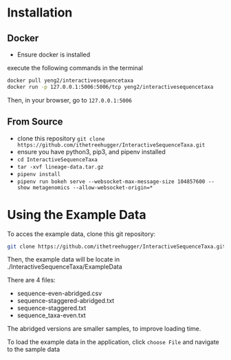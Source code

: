 # Installation
## Docker

- Ensure docker is installed

execute the following commands in the terminal
```bash
docker pull yeng2/interactivesequencetaxa
docker run -p 127.0.0.1:5006:5006/tcp yeng2/interactivesequencetaxa
```

Then, in your browser, go to `127.0.0.1:5006`


## From Source

- clone this repository `git clone https://github.com/ithetreehugger/InteractiveSequenceTaxa.git`
- ensure you have python3, pip3, and pipenv installed
- `cd InteractiveSequenceTaxa` 
- `tar -xvf lineage-data.tar.gz` 
- `pipenv install`
- `pipenv run bokeh serve --websocket-max-message-size 104857600 --show metagenomics --allow-websocket-origin=*`


# Using the Example Data

To acces the example data, clone this git repository:
``` bash
git clone https://github.com/ithetreehugger/InteractiveSequenceTaxa.git
```

Then, the example data will be locate in ./InteractiveSequenceTaxa/ExampleData

There are 4 files:
- sequence-even-abridged.csv
- sequence-staggered-abridged.txt
- sequence-staggered.txt
- sequence_taxa-even.txt

The abridged versions are smaller samples, to improve loading time.

To load the example data in the application, click `choose File` and navigate to the sample data

